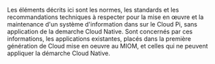 Les éléments décrits ici sont les normes, les standards et les recommandations techniques à respecter pour la mise en œuvre et la maintenance d'un système d'information dans sur le Cloud Pi, sans application de la demarche Cloud Native. 
Sont concernés par ces informations, les applications existantes, placés dans la première génération de Cloud mise en oeuvre au MIOM, et celles qui ne peuvent appliquer la démarche Cloud Native.
